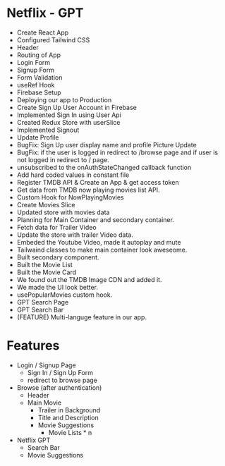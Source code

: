 # Netflix - GPT

- Create React App
- Configured Tailwind CSS
- Header
- Routing of App
- Login Form
- Signup Form
- Form Validation
- useRef Hook
- Firebase Setup
- Deploying our app to Production
- Create Sign Up User Account in Firebase
- Implemented Sign In using User Api
- Created Redux Store with userSlice
- Implemented Signout
- Update Profile
- BugFix: Sign Up user display name and profile Picture Update
- BugFix: if the user is logged in redirect to /browse page and if user is not logged in redirect to / page.
- unsubscribed to the onAuthStateChanged callback function
- Add hard coded values in constant file
- Register TMDB API & Create an App & get access token
- Get data from TMDB now playing movies list API.
- Custom Hook for NowPlayingMovies
- Create Movies Slice
- Updated store with movies data
- Planning for Main Container and secondary container.
- Fetch data for Trailer Video
- Update the store with trailer Video data.
- Embeded the Youtube Video, made it autoplay and mute
- Tailwaind classes to make main container look aweseome.
- Built secondary component.
- Built the Movie List
- Built the Movie Card
- We found out the TMDB Image CDN and added it.
- We made the UI look better.
- usePopularMovies custom hook.
- GPT Search Page
- GPT Search Bar
- (FEATURE) Multi-languge feature in our app.

# Features

- Login / Signup Page
  - Sign In / Sign Up Form
  - redirect to browse page
- Browse (after authentication)
  - Header
  - Main Movie
    - Trailer in Background
    - Title and Description
    - Movie Suggestions
      - Movie Lists \* n
- Netflix GPT
  - Search Bar
  - Movie Suggestions
